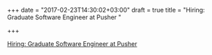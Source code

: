 +++
date = "2017-02-23T14:30:02+03:00"
draft = true
title = "Hiring: Graduate Software Engineer at Pusher "

+++

<p><a href="https://pusher.workable.com/jobs/288352">Hiring: Graduate Software Engineer at Pusher </a></p>
